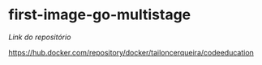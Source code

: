 # first-image-go-multistage

*Link do repositório*

https://hub.docker.com/repository/docker/tailoncerqueira/codeeducation
